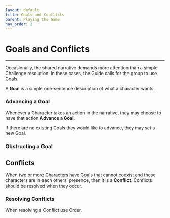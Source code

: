 ```yaml
---
layout: default
title: Goals and Conflicts
parent: Playing the Game
nav_order: 2
--- 
```


# Goals and Conflicts

---

Occasionally, the shared narrative demands more attention than a simple Challenge resolution. In these cases, the Guide calls for the group to use Goals.

A **Goal** is a simple one-sentence description of what a character wants. 

### Advancing a Goal

Whenever a Character takes an action in the narrative, they may choose to have that action **Advance a Goal**. 

If there are no existing Goals they would like to advance, they may set a new Goal. 

### Obstructing a Goal 



## Conflicts

When two or more Characters have Goals that cannot coexist and these characters are in each others' presence, then it is a **Conflict**.  Conflicts should be resolved when they occur. 

### Resolving Conflicts

When resolving a Conflict use Order. 

